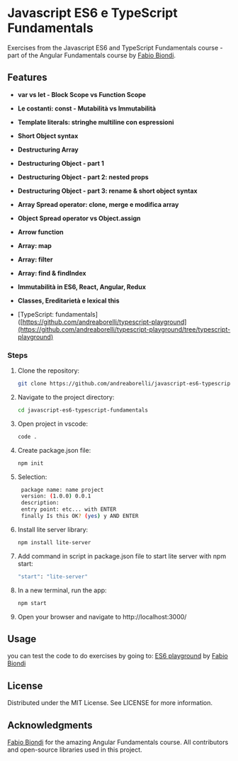 # Javascript ES6 e TypeScript Fundamentals

Exercises from the Javascript ES6 and TypeScript Fundamentals course - part of the Angular Fundamentals course by [Fabio Biondi](https://www.fabiobiondi.dev/).

## Features

- **var vs let - Block Scope vs Function Scope**
- **Le costanti: const - Mutabilità vs Immutabilità**
- **Template literals: stringhe multiline con espressioni**
- **Short Object syntax**
- **Destructuring Array**
- **Destructuring Object - part 1**
- **Destructuring Object - part 2: nested props**
- **Destructuring Object - part 3: rename & short object syntax**
- **Array Spread operator: clone, merge e modifica array**
- **Object Spread operator vs Object.assign**
- **Arrow function**
- **Array: map**
- **Array: filter**
- **Array: find & findIndex**
- **Immutabilità in ES6, React, Angular, Redux**
- **Classes, Ereditarietà e lexical this**

- [TypeScript: fundamentals]([https://github.com/andreaborelli/typescript-playground](https://github.com/andreaborelli/typescript-playground/tree/typescript-playground)

### Steps

1. Clone the repository:
   ```sh
   git clone https://github.com/andreaborelli/javascript-es6-typescript-fundamentals.git
2. Navigate to the project directory:
   ```sh
   cd javascript-es6-typescript-fundamentals
3. Open project in vscode:
   ```sh
   code .
4. Create package.json file:
    ```sh
    npm init
 4. Selection:
    ```sh
     package name: name project
     version: (1.0.0) 0.0.1 
     description: 
     entry point: etc... with ENTER
     finally Is this OK? (yes) y AND ENTER
5. Install lite server library:
   ```sh
   npm install lite-server
6. Add command in script in package.json file to start lite server with npm start:
   ```sh
   "start": "lite-server"
7. In a new terminal, run the app:
   ```sh
   npm start
8. Open your browser and navigate to http://localhost:3000/
## Usage

you can test the code to do exercises by going to: [ES6 playground](https://demo.fabiobiondi.io/es6playground/) by [Fabio Biondi](https://www.fabiobiondi.dev/)

## License
Distributed under the MIT License. See LICENSE for more information.

## Acknowledgments
[Fabio Biondi](https://www.fabiobiondi.dev/) for the amazing Angular Fundamentals course.
All contributors and open-source libraries used in this project.




